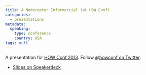 ```yaml
---
title: A Nodecopter Informercial (at HOW Conf)
categories:
  - presentations
metadata:
  speaking:
    type: conference
    country: USA
tags: null
---
```


<script async class="speakerdeck-embed" data-id="bbc239c04cbd013178de1eef186a2630" data-ratio="1.33333333333333" src="//speakerdeck.com/assets/embed.js"></script>

A presentation for [HOW Conf 2013](http://mattdsteele.github.io/howconf/). Follow [@howconf on Twitter](https://twitter.com/howconf).

* [Slides on Speakerdeck](https://speakerdeck.com/zachleat/nodecopter)

